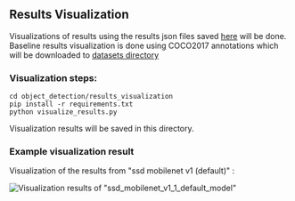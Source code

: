## Results Visualization

Visualizations of results using the results json files saved [here](../results/coco2017_val) will be done. Baseline results visualization is done using COCO2017 annotations which will be downloaded to [datasets directory](../datasets)

### Visualization steps:

```
cd object_detection/results_visualization
pip install -r requirements.txt
python visualize_results.py
```

Visualization results will be saved in this directory.

### Example visualization result

Visualization of the results from "ssd mobilenet v1 (default)" : 

![Visualization results of "ssd_mobilenet_v1_1_default_model"](https://github.com/accelr-net/tflite-perf-tests/blob/main/object_detection/results_visualization/ssd_mobilenet_v1_1_default_model%40visualization.png)


